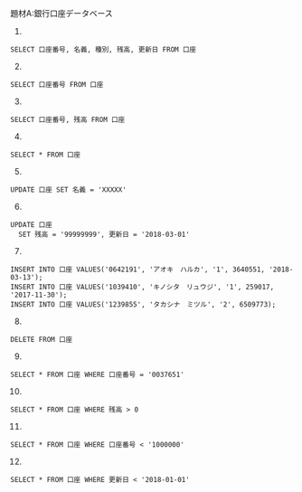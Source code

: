 題材A:銀行口座データベース<br>

1.
```
SELECT 口座番号, 名義, 種別, 残高, 更新日 FROM 口座
```

2.
```
SELECT 口座番号 FROM 口座
```

3.
```
SELECT 口座番号, 残高 FROM 口座
```

4.
```
SELECT * FROM 口座
```

5.
```
UPDATE 口座 SET 名義 = 'XXXXX'
```

6.
```
UPDATE 口座
  SET 残高 = '99999999', 更新日 = '2018-03-01'
```

7.
```
INSERT INTO 口座 VALUES('0642191', 'アオキ　ハルカ', '1', 3640551, '2018-03-13');
INSERT INTO 口座 VALUES('1039410', 'キノシタ　リュウジ', '1', 259017, '2017-11-30');
INSERT INTO 口座 VALUES('1239855', 'タカシナ　ミツル', '2', 6509773);
```

8.
```
DELETE FROM 口座
```

9.
```
SELECT * FROM 口座 WHERE 口座番号 = '0037651'
```

10.
```
SELECT * FROM 口座 WHERE 残高 > 0
```

11.
```
SELECT * FROM 口座 WHERE 口座番号 < '1000000'
```

12.
```
SELECT * FROM 口座 WHERE 更新日 < '2018-01-01'
```
